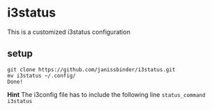 # i3status
This is a customized i3status configuration

## setup
```
git clone https://github.com/janissbinder/i3status.git
mv i3status ~/.config/
Done!
```

**Hint** 
The i3config file has to include the following line ```status_command i3status```
